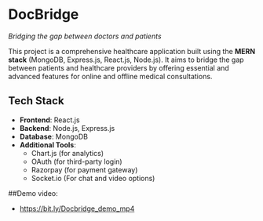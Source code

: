 # DocBridge  
*Bridging the gap between doctors and patients*

This project is a comprehensive healthcare application built using the **MERN stack** (MongoDB, Express.js, React.js, Node.js). It aims to bridge the gap between patients and healthcare providers by offering essential and advanced features for online and offline medical consultations.

## Tech Stack  
- **Frontend**: React.js  
- **Backend**: Node.js, Express.js  
- **Database**: MongoDB  
- **Additional Tools**:  
  - Chart.js (for analytics)  
  - OAuth (for third-party login)
  - Razorpay (for payment gateway)
  - Socket.io (For chat and video options)
 
##Demo video: 
- https://bit.ly/Docbridge_demo_mp4
